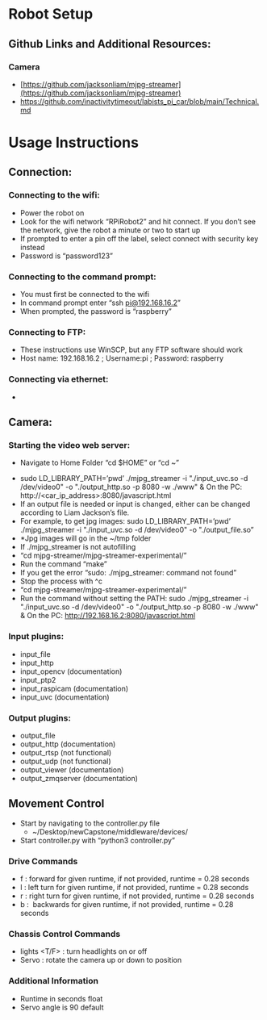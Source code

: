 
# Robot Setup

## Github Links and Additional Resources:
### Camera
- [https://github.com/jacksonliam/mjpg-streamer](https://github.com/jacksonliam/mjpg-streamer)  
- https://github.com/inactivitytimeout/labists_pi_car/blob/main/Technical.md


# Usage Instructions

## Connection:
### Connecting to the wifi:
- Power the robot on
- Look for the wifi network “RPiRobot2” and hit connect. If you don’t see the network, give the robot a minute or two to start up
- If prompted to enter a pin off the label, select connect with security key instead
- Password is “password123”
  
### Connecting to the command prompt:
- You must first be connected to the wifi
- In command prompt enter “ssh pi@192.168.16.2”
- When prompted, the password is “raspberry”

### Connecting to FTP:
- These instructions use WinSCP, but any FTP software should work
- Host name: 192.168.16.2 ; Username:pi ; Password: raspberry

### Connecting via ethernet:

-   
    

## Camera:

### Starting the video web server:
* Navigate to Home Folder “cd $HOME” or “cd ~”
- sudo LD_LIBRARY_PATH=’pwd’ ./mjpg_streamer -i "./input_uvc.so -d /dev/video0" -o "./output_http.so -p 8080 -w ./www" & On the PC: http://<car_ip_address>:8080/javascript.html
- If an output file is needed or input is changed, either can be changed according to Liam Jackson’s file.
- For example, to get jpg images: sudo LD_LIBRARY_PATH=’pwd’ ./mjpg_streamer -i "./input_uvc.so -d /dev/video0" -o "./output_file.so”
- *Jpg images will go in the ~/tmp folder
- If ./mjpg_streamer is not autofilling
- “cd mjpg-streamer/mjpg-streamer-experimental/”
- Run the command “make”
- If you get the error “sudo: ./mjpg_streamer: command not found”
- Stop the process with ^c
- “cd mjpg-streamer/mjpg-streamer-experimental/”
- Run the command without setting the PATH: sudo ./mjpg_streamer -i "./input_uvc.so -d /dev/video0" -o "./output_http.so -p 8080 -w ./www" & On the PC: http://192.168.16.2:8080/javascript.html

### Input plugins:
- input_file
- input_http
- input_opencv (documentation)
- input_ptp2
- input_raspicam (documentation)
- input_uvc (documentation)

### Output plugins:
- output_file  
- output_http (documentation)
- output_rtsp (not functional)
- output_udp (not functional)
- output_viewer (documentation)
- output_zmqserver (documentation)

## Movement Control
- Start by navigating to the controller.py file
	- ~/Desktop/newCapstone/middleware/devices/
- Start controller.py with “python3 controller.py”

### Drive Commands
- f <runtime> : forward for given runtime, if not provided, runtime = 0.28 seconds
- l <runtime> : left turn for given runtime, if not provided, runtime = 0.28 seconds
- r <runtime> : right turn for given runtime, if not provided, runtime = 0.28 seconds
- b <runtime> :  backwards for given runtime, if not provided, runtime = 0.28 seconds  

### Chassis Control Commands
- lights <T/F> : turn headlights on or off
- Servo <angle in degrees> : rotate the camera up or down to position  

### Additional Information
- Runtime in seconds float
- Servo angle is 90 default
